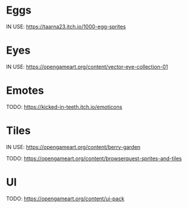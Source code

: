# Eggs

IN USE: https://taarna23.itch.io/1000-egg-sprites

# Eyes

IN USE: https://opengameart.org/content/vector-eye-collection-01

# Emotes

TODO: https://kicked-in-teeth.itch.io/emoticons

# Tiles

IN USE: https://opengameart.org/content/berry-garden

TODO: https://opengameart.org/content/browserquest-sprites-and-tiles

# UI

TODO: https://opengameart.org/content/ui-pack
